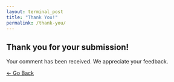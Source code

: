 ```yaml
---
layout: terminal_post
title: "Thank You!"
permalink: /thank-you/
---
```


<div class="terminal-post">
  <h2>Thank you for your submission!</h2>
  <p>Your comment has been received. We appreciate your feedback.</p>
  <a href="javascript:window.history.back()" class="btn">&larr; Go Back</a>
</div>
